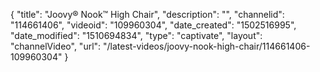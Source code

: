 {
    "title": "Joovy&reg; Nook&trade; High Chair",
    "description": "",
    "channelid": "114661406",
    "videoid": "109960304",
    "date_created": "1502516995",
    "date_modified": "1510694834",
    "type": "captivate",
    "layout": "channelVideo",
    "url": "\/latest-videos\/joovy-nook-high-chair\/114661406-109960304"
}
